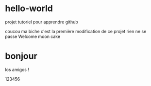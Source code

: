 # hello-world
projet tutoriel pour apprendre github



coucou ma biche c'est la première modification de ce projet
rien ne se passe
Welcome moon cake

# bonjour

los amigos !

123456